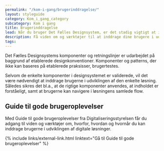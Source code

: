 ```yaml
---
permalink: "/kom-i-gang/brugerinddragelse/"
layout: styleguide
category: Kom_i_gang_category
subcategory: Kom i gang
title: Brugerinddragelse
lead: Når du bruger Det Fælles Designsystem, er det stadig vigtigt at inddrage brugerne og brugerteste den enkelte løsning for at sikre den gode brugeroplevelse. 
description: Få viden om og værktøjer til at inddrage dine brugere i udviklingen for at opnå den bedste brugeroplevelse.
tags:
---
```


Det Fælles Designsystems komponenter og retningslinjer er udarbejdet på baggrund af etablerede designkonventioner. Komponenter og patterns, der ikke kan baseres på etablerede praksisser, brugertestes.

Selvom de enkelte komponenter i designsystemet er validerede, vil det være nødvendigt at inddrage brugerne i udviklingen af den enkelte løsning. Således sikres det bl.a., at de rigtige komponenter anvendes, at indholdet er forståeligt, samt at brugerne kan navigere i løsningens samlede flow.

## Guide til gode brugeroplevelser

Med Guide til gode brugeroplevelser fra Digitaliseringsstyrelsen får du adgang til viden og værktøjer om, hvorfor, hvordan og hvornår du kan inddrage brugerne i udviklingen af digitale løsninger.

{% include links/external-link.html linktext="Gå til Guide til gode brugeroplevelser" %}
